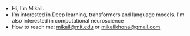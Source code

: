 - Hi, I’m Mikail.
- I’m interested in Deep learning, transformers and language models. I'm also interested in computational neuroscience
- How to reach me: mikail@mit.edu or mikailkhona@gmail.com

<!---
mikailkhona/mikailkhona is a ✨ special ✨ repository because its `README.md` (this file) appears on your GitHub profile.
You can click the Preview link to take a look at your changes.
- 💞️ I’m looking to collaborate on ...
- 🌱 I’m currently learning multi-task learning, meta-learning
--->
